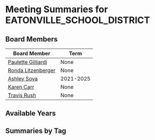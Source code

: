 # Meeting Summaries for EATONVILLE_SCHOOL_DISTRICT

## Board Members

| Board Member       | Term           |
|--------------------|----------------|
| [Paulette Gilliardi](board_member_231.md) | None |
| [Ronda Litzenberger](board_member_232.md) | None |
| [Ashley Sova](board_member_233.md) | 2021-2025 |
| [Karen Carr](board_member_234.md) | None |
| [Travis Rush](board_member_235.md) | None |

## Available Years

## Summaries by Tag
